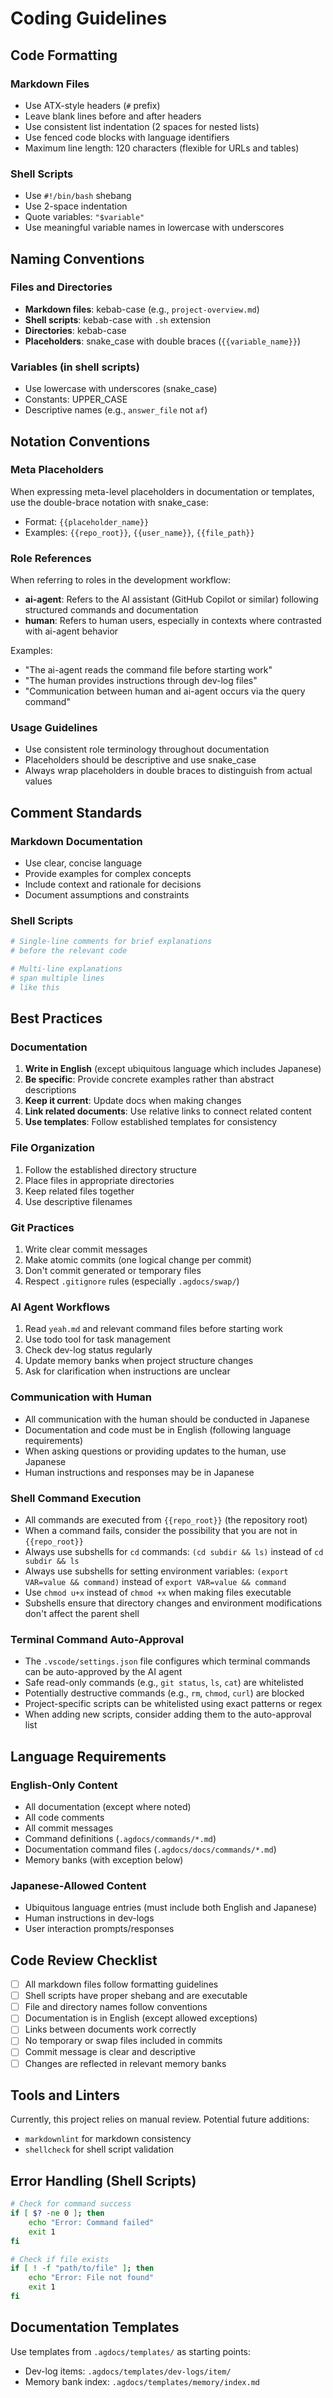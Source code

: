 # Coding Guidelines

## Code Formatting

### Markdown Files
- Use ATX-style headers (`#` prefix)
- Leave blank lines before and after headers
- Use consistent list indentation (2 spaces for nested lists)
- Use fenced code blocks with language identifiers
- Maximum line length: 120 characters (flexible for URLs and tables)

### Shell Scripts
- Use `#!/bin/bash` shebang
- Use 2-space indentation
- Quote variables: `"$variable"`
- Use meaningful variable names in lowercase with underscores

## Naming Conventions

### Files and Directories
- **Markdown files**: kebab-case (e.g., `project-overview.md`)
- **Shell scripts**: kebab-case with `.sh` extension
- **Directories**: kebab-case
- **Placeholders**: snake_case with double braces (`{{variable_name}}`)

### Variables (in shell scripts)
- Use lowercase with underscores (snake_case)
- Constants: UPPER_CASE
- Descriptive names (e.g., `answer_file` not `af`)

## Notation Conventions

### Meta Placeholders
When expressing meta-level placeholders in documentation or templates, use the double-brace notation with snake_case:
- Format: `{{placeholder_name}}`
- Examples: `{{repo_root}}`, `{{user_name}}`, `{{file_path}}`

### Role References
When referring to roles in the development workflow:
- **ai-agent**: Refers to the AI assistant (GitHub Copilot or similar) following structured commands and documentation
- **human**: Refers to human users, especially in contexts where contrasted with ai-agent behavior

Examples:
- "The ai-agent reads the command file before starting work"
- "The human provides instructions through dev-log files"
- "Communication between human and ai-agent occurs via the query command"

### Usage Guidelines
- Use consistent role terminology throughout documentation
- Placeholders should be descriptive and use snake_case
- Always wrap placeholders in double braces to distinguish from actual values

## Comment Standards

### Markdown Documentation
- Use clear, concise language
- Provide examples for complex concepts
- Include context and rationale for decisions
- Document assumptions and constraints

### Shell Scripts
```bash
# Single-line comments for brief explanations
# before the relevant code

# Multi-line explanations
# span multiple lines
# like this
```

## Best Practices

### Documentation
1. **Write in English** (except ubiquitous language which includes Japanese)
2. **Be specific**: Provide concrete examples rather than abstract descriptions
3. **Keep it current**: Update docs when making changes
4. **Link related documents**: Use relative links to connect related content
5. **Use templates**: Follow established templates for consistency

### File Organization
1. Follow the established directory structure
2. Place files in appropriate directories
3. Keep related files together
4. Use descriptive filenames

### Git Practices
1. Write clear commit messages
2. Make atomic commits (one logical change per commit)
3. Don't commit generated or temporary files
4. Respect `.gitignore` rules (especially `.agdocs/swap/`)

### AI Agent Workflows
1. Read `yeah.md` and relevant command files before starting work
2. Use todo tool for task management
3. Check dev-log status regularly
4. Update memory banks when project structure changes
5. Ask for clarification when instructions are unclear

### Communication with Human
- All communication with the human should be conducted in Japanese
- Documentation and code must be in English (following language requirements)
- When asking questions or providing updates to the human, use Japanese
- Human instructions and responses may be in Japanese

### Shell Command Execution
- All commands are executed from `{{repo_root}}` (the repository root)
- When a command fails, consider the possibility that you are not in `{{repo_root}}`
- Always use subshells for `cd` commands: `(cd subdir && ls)` instead of `cd subdir && ls`
- Always use subshells for setting environment variables: `(export VAR=value && command)` instead of `export VAR=value && command`
- Use `chmod u+x` instead of `chmod +x` when making files executable
- Subshells ensure that directory changes and environment modifications don't affect the parent shell

### Terminal Command Auto-Approval
- The `.vscode/settings.json` file configures which terminal commands can be auto-approved by the AI agent
- Safe read-only commands (e.g., `git status`, `ls`, `cat`) are whitelisted
- Potentially destructive commands (e.g., `rm`, `chmod`, `curl`) are blocked
- Project-specific scripts can be whitelisted using exact patterns or regex
- When adding new scripts, consider adding them to the auto-approval list

## Language Requirements

### English-Only Content
- All documentation (except where noted)
- All code comments
- All commit messages
- Command definitions (`.agdocs/commands/*.md`)
- Documentation command files (`.agdocs/docs/commands/*.md`)
- Memory banks (with exception below)

### Japanese-Allowed Content
- Ubiquitous language entries (must include both English and Japanese)
- Human instructions in dev-logs
- User interaction prompts/responses

## Code Review Checklist

- [ ] All markdown files follow formatting guidelines
- [ ] Shell scripts have proper shebang and are executable
- [ ] File and directory names follow conventions
- [ ] Documentation is in English (except allowed exceptions)
- [ ] Links between documents work correctly
- [ ] No temporary or swap files included in commits
- [ ] Commit message is clear and descriptive
- [ ] Changes are reflected in relevant memory banks

## Tools and Linters

Currently, this project relies on manual review. Potential future additions:
- `markdownlint` for markdown consistency
- `shellcheck` for shell script validation

## Error Handling (Shell Scripts)

```bash
# Check for command success
if [ $? -ne 0 ]; then
    echo "Error: Command failed"
    exit 1
fi

# Check if file exists
if [ ! -f "path/to/file" ]; then
    echo "Error: File not found"
    exit 1
fi
```

## Documentation Templates

Use templates from `.agdocs/templates/` as starting points:
- Dev-log items: `.agdocs/templates/dev-logs/item/`
- Memory bank index: `.agdocs/templates/memory/index.md`

